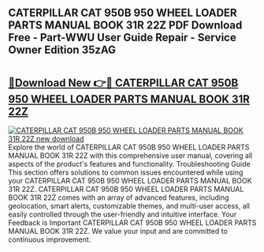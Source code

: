 ## CATERPILLAR CAT 950B 950 WHEEL LOADER PARTS MANUAL BOOK 31R 22Z PDF Download Free - Part-WWU User Guide Repair - Service Owner Edition 35zAG

# <h2><a href="http://bc6113.oget.top/?id=CATERPILLAR+CAT+950B+950+WHEEL+LOADER+PARTS+MANUAL+BOOK+31R+22Z">🔗Download New 👉🔴 CATERPILLAR CAT 950B 950 WHEEL LOADER PARTS MANUAL BOOK 31R 22Z</a></h2>

[![CATERPILLAR CAT 950B 950 WHEEL LOADER PARTS MANUAL BOOK 31R 22Z new download](https://i.imgur.com/5g1atiW.png)](http://bc6113.oget.top/?id=CATERPILLAR+CAT+950B+950+WHEEL+LOADER+PARTS+MANUAL+BOOK+31R+22Z)
Explore the world of CATERPILLAR CAT 950B 950 WHEEL LOADER PARTS MANUAL BOOK 31R 22Z with this comprehensive user manual, covering all aspects of the product's features and functionality. Troubleshooting Guide This section offers solutions to common issues encountered while using your CATERPILLAR CAT 950B 950 WHEEL LOADER PARTS MANUAL BOOK 31R 22Z. CATERPILLAR CAT 950B 950 WHEEL LOADER PARTS MANUAL BOOK 31R 22Z comes with an array of advanced features, including geolocation, smart alerts, customizable themes, and multi-user access, all easily controlled through the user-friendly and intuitive interface. Your Feedback is Important CATERPILLAR CAT 950B 950 WHEEL LOADER PARTS MANUAL BOOK 31R 22Z. We value your input and are committed to continuous improvement.
